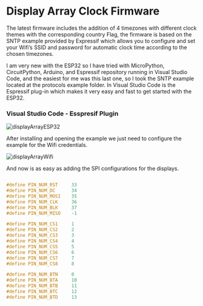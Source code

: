 # Display Array Clock Firmware

The latest firmware includes the addition of 4 timezones with different clock themes with the corresponding country Flag, the firmware is based on the SNTP example provided by Expressif which allows you to configure and set your Wifi’s SSID and password for automatic clock time according to the chosen timezones.

I am very new with the ESP32 so I have tried with MicroPython, CircuitPython, Arduino, and Espressif repository running in Visual Studio Code, and the easiest for me was this last one, so I took the SNTP example located at the protocols example folder. In Visual Studio Code is the Espressif plug-in which makes it very easy and fast to get started with the ESP32.

### Visual Studio Code - Esspresif Plugin
![displayArrayESP32](https://savageelectronics.com/wp-content/uploads/2021/05/EspressifPlugIn-1024x579.png)

After installing and opening the example we just need to configure the example for the Wifi credentials.

![displayArrayWifi](https://savageelectronics.com/wp-content/uploads/2021/05/WifiConf-1024x588.png)

And now is as easy as adding the SPI configurations for the displays.

```c++

#define PIN_NUM_RST     33
#define PIN_NUM_DC      34
#define PIN_NUM_MOSI    35
#define PIN_NUM_CLK     36
#define PIN_NUM_BLK     37
#define PIN_NUM_MISO    -1

#define PIN_NUM_CS1     1
#define PIN_NUM_CS2     2
#define PIN_NUM_CS3     3
#define PIN_NUM_CS4     4
#define PIN_NUM_CS5     5
#define PIN_NUM_CS6     6
#define PIN_NUM_CS7     7
#define PIN_NUM_CS8     8

#define PIN_NUM_BTN     0
#define PIN_NUM_BTA     10
#define PIN_NUM_BTB     11
#define PIN_NUM_BTC     12 
#define PIN_NUM_BTD     13

```
